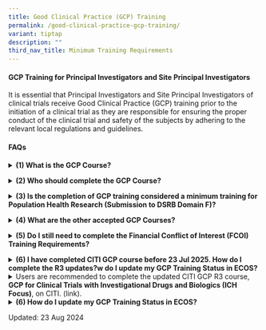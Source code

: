 ```yaml
---
title: Good Clinical Practice (GCP) Training
permalink: /good-clinical-practice-gcp-training/
variant: tiptap
description: ""
third_nav_title: Minimum Training Requirements
---
```

<h4><strong>GCP Training for Principal Investigators and Site Principal Investigators</strong></h4>
<p>It is essential that Principal Investigators and Site Principal Investigators
of clinical trials receive Good Clinical Practice (GCP) training prior
to the initiation of a clinical trial as they are responsible for ensuring
the proper conduct of the clinical trial and safety of the subjects by
adhering to the relevant local regulations and guidelines.</p>
<p></p>
<h4><strong>FAQs</strong></h4>
<div data-type="detailGroup" class="isomer-accordion-group isomer-accordion isomer-accordion-white">
<details class="isomer-details">
<summary><strong>(1) What is the GCP Course?</strong>
</summary>
<div data-type="detailsContent" class="isomer-details-content">
<p>The<strong>&nbsp;</strong>ICH E6 (R3) GCP Principles will be effective&nbsp;<strong><u>1 January 2026</u></strong>&nbsp;in
Singapore.</p>
<p>The E6 (R3) guideline outlines GCP principles within the changing environment
of clinical trials, fostering innovations in trial design, operational
methods, and technological progress. It advocates for a quality-by-design
and risk-proportionate strategy in conducting clinical trials.</p>
<p>It is crucial for&nbsp;<strong>all investigators</strong>&nbsp;and&nbsp;<strong>other study team members involved in significant trial-related tasks</strong>&nbsp;to
be knowledgeable about the ICH E6 (R3) GCP requirements to ensure ethical
standards and subject safety in clinical trials, ultimately enhancing the&nbsp;<u>credibility and reliability&nbsp;</u>of
trial outcomes.</p>
<p>Users are recommended to complete the CITI Course: <strong>GCP for Clinical Trials with Investigational Drugs and Biologics (ICH Focus)</strong>.</p>
</div>
</details>
</div>
<p></p>
<div data-type="detailGroup" class="isomer-accordion-group isomer-accordion isomer-accordion-white">
<details class="isomer-details">
<summary><strong>(2) Who should complete the GCP Course?</strong>
</summary>
<div data-type="detailsContent" class="isomer-details-content">
<p></p>
<div class="isomer-image-wrapper">
<img style="width: 80%;" height="auto" width="100%" alt="" src="/images/Conducting Research/Min Training Pics/Faq_2.png">
</div>
<p>For STM: * Significant trial related tasks include informed consent taking,
eligibility assessment, IP management, key efficacy, and safety assessment
etc. You may refer to <strong><a href="https://www.hsa.gov.sg/clinical-trials/conducting/principal-investigator" rel="noopener noreferrer nofollow" target="_blank"><u>HSA</u></a></strong> website
for more details.&nbsp;</p>
<p>The DSRB will recognise generic GCP courses (such as CITI GCP) and trainings
as meeting the acceptable minimum training standard. The DSRB does not
mandate a specific validity period for these GCP training certificates.
However, individuals should ensure that their trainings remain relevant.&nbsp;</p>
<p>A valid GCP training certificate is required to be uploaded and verified
by the Minimum Training Secretariat on ECOS, prior to the submission of
new Clinical Trials and amendments.</p>
<p></p>
</div>
</details>
</div>
<p></p>
<div data-type="detailGroup" class="isomer-accordion-group isomer-accordion isomer-accordion-white">
<details class="isomer-details">
<summary><strong>(3) Is the completion of GCP training considered a minimum training for Population Health Research (Submission to DSRB Domain F)?</strong>
</summary>
<div data-type="detailsContent" class="isomer-details-content">
<p>Investigators who are conducting population health research <strong><u>may not</u></strong> substitute
completion of GCP Course for the CITI Program. This is because the contents
covered in the GCP Course focuses on clinical trials involving medicinal/therapeutic
products or devices, which are not relevant to the population health research.</p>
<p></p>
</div>
</details>
</div>
<p></p>
<div data-type="detailGroup" class="isomer-accordion-group isomer-accordion isomer-accordion-white">
<details class="isomer-details">
<summary><strong>(4) What are the other accepted GCP Courses?</strong>
</summary>
<div data-type="detailsContent" class="isomer-details-content">
<p>If you have attended a GCP course conducted by an organisation that is
not CITI GCP you may email a copy of the completion certificate and course
agenda with the speakers’ designations to&nbsp;<strong><a rel="noopener noreferrer nofollow" target="_blank">nhggroup.min.ethics.training@nhghealth.com.sg</a></strong>&nbsp;for
consideration. Requests for recognition of other GCP courses will be reviewed
on a case-by-case basis.</p>
<p>Note: Only courses that cover Singapore’s regulatory requirements and
legal framework for clinical trials are likely to meet the criteria for
recognition and should be submitted for review.</p>
</div>
</details>
</div>
<p></p>
<div data-type="detailGroup" class="isomer-accordion-group isomer-accordion isomer-accordion-white">
<details class="isomer-details">
<summary><strong>(5) Do I still need to complete the Financial Conflict of Interest (FCOI) Training Requirements?</strong>
</summary>
<div data-type="detailsContent" class="isomer-details-content">
<p>Yes. With effect from <strong>1st January 2015</strong>, all investigators
and study team members who are involved in the design, conduct or reporting
of the research in institutions under the oversight of the NHG DSRB are
required to complete the <strong><a href="https://ethics.gri.nhg.com.sg/fcoi-declarations/" rel="noopener noreferrer nofollow" target="_blank"><u>FCOI&nbsp;Course</u></a></strong>.
<br>
</p>
</div>
</details>
</div>
<p></p>
<div data-type="detailGroup" class="isomer-accordion isomer-accordion-white">
<details class="isomer-details">
<summary><strong>(6) I have completed CITI GCP course before 23 Jul 2025. How do I complete the R3 updates?w do I update my GCP Training Status in ECOS?</strong>
</summary>
<div data-type="detailsContent" class="isomer-details-content">
<p>Please refer to the guidebook to updating your Minimum Training Status
on the ECOS system. The guidebook will show ECOS Users how to access the
Minimum Training Module to upload their training certificates into their
User Profile.</p>
<p><a href="https://ecossupport.gri.nhg.com.sg/files/User%20Guides/General%20ECOS%20Functionality/ECOS_Submitting_Min_Training_Certs_7_May_2024.pdf" rel="noopener nofollow" target="_blank"><u>Download here</u></a>
</p>
<p></p>
</div>
</details>
<details class="isomer-details">
<summary>Users are recommended to complete the updated CITI GCP R3 course, <strong>GCP for Clinical Trials with Investigational Drugs and Biologics (ICH Focus)</strong>,
on CITI. (link).</summary>
<div data-type="detailsContent" class="isomer-details-content">
<p></p>
</div>
</details>
</div>
<div data-type="detailGroup" class="isomer-accordion-group isomer-accordion isomer-accordion-white">
<details class="isomer-details">
<summary><strong>(6) How do I update my GCP Training Status in ECOS?</strong>
</summary>
<div data-type="detailsContent" class="isomer-details-content">
<p>Please refer to the guidebook to updating your Minimum Training Status
on the ECOS system. The guidebook will show ECOS Users how to access the
Minimum Training Module to upload their training certificates into their
User Profile.</p>
<p><a href="https://ecossupport.gri.nhg.com.sg/files/User%20Guides/General%20ECOS%20Functionality/ECOS_Submitting_Min_Training_Certs_7_May_2024.pdf" rel="noopener nofollow" target="_blank"><u>Download here</u></a>
</p>
<p></p>
</div>
</details>
</div>
<p></p>
<p>Updated: 23 Aug 2024</p>
<p></p>
<p></p>
